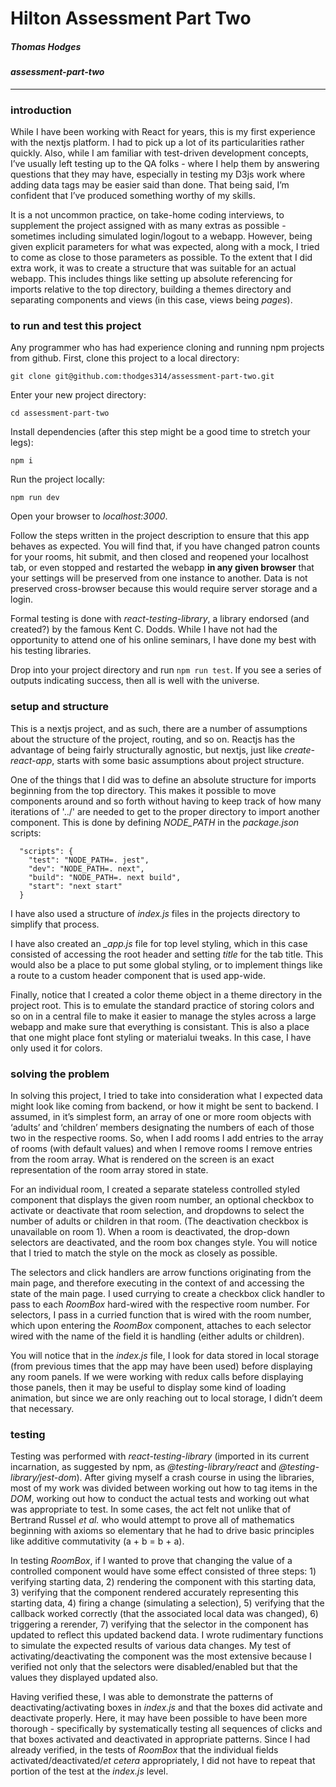 # Hilton Assessment Part Two
##### Thomas Hodges

#### _assessment-part-two_
---

### introduction
While I have been working with React for years, this is my first experience with the nextjs platform. I had to pick up a lot of its particularities rather quickly. Also, while I am familiar with test-driven development concepts, I’ve usually left testing up to the QA folks - where I help them by answering questions that they may have, especially in testing my D3js work where adding data tags may be easier said than done. That being said, I’m confident that I’ve produced something worthy of my skills.

It is a not uncommon practice, on take-home coding interviews, to supplement the project assigned with as many extras as possible - sometimes including simulated login/logout to a webapp. However, being given explicit parameters for what was expected, along with a mock, I tried to come as close to those parameters as possible. To the extent that I did extra work, it was to create a structure that was suitable for an actual webapp. This includes things like setting up absolute referencing for imports relative to the top directory, building a themes directory and separating components and views (in this case, views being _pages_).

### to run and test this project
Any programmer who has had experience cloning and running npm projects from github.  First, clone this project to a local directory:

`git clone git@github.com:thodges314/assessment-part-two.git`

Enter your new project directory:

`cd assessment-part-two`

Install dependencies (after this step might be a good time to stretch your legs):

`npm i`

Run the project locally:

`npm run dev`

Open your browser to _localhost:3000_.

Follow the steps written in the project description to ensure that this app behaves as expected.  You will find that, if you have changed patron counts for your rooms, hit submit, and then closed and reopened your localhost tab, or even stopped and restarted the webapp __in any given browser__ that your settings will be preserved from one instance to another.  Data is not preserved cross-browser because this would require server storage and a login.

Formal testing is done with _react-testing-library_, a library endorsed (and created?) by the famous Kent C. Dodds.  While I have not had the opportunity to attend one of his online seminars, I have done my best with his testing libraries.

Drop into your project directory and run `npm run test`.  If you see a series of outputs indicating success, then all is well with the universe.

### setup and structure
This is a nextjs project, and as such, there are a number of assumptions about the structure of the project, routing, and so on.  Reactjs has the advantage of being fairly structurally agnostic, but nextjs, just like _create-react-app_, starts with some basic assumptions about project structure.

One of the things that I did was to define an absolute structure for imports beginning from the top directory.  This makes it possible to move components around and so forth without having to keep track of how many iterations of '../' are needed to get to the proper directory to import another component.  This is done by defining _NODE\_PATH_ in the _package.json_ scripts:
```
  "scripts": {
    "test": "NODE_PATH=. jest",
    "dev": "NODE_PATH=. next",
    "build": "NODE_PATH=. next build",
    "start": "next start"
  }
  ```
I have also used a structure of _index.js_ files in the projects directory to simplify that process.

I have also created an _\_app.js_ file for top level styling, which in this case consisted of accessing the root header and setting _title_ for the tab title.  This would also be a place to put some global styling, or to implement things like a route to a custom header component that is used app-wide.

Finally, notice that I created a color theme object in a theme directory in the project root.  This is to emulate the standard practice of storing colors and so on in a central file to make it easier to manage the styles across a large webapp and make sure that everything is consistant.  This is also a place that one might place font styling or materialui tweaks.  In this case, I have only used it for colors.

### solving the problem
In solving this project, I tried to take into consideration what I expected data might look like coming from backend, or how it might be sent to backend. I assumed, in it’s simplest form, an array of one or more room objects with ‘adults’ and ‘children’ members designating the numbers of each of those two in the respective rooms. So, when I add rooms I add entries to the array of rooms (with default values) and when I remove rooms I remove entries from the room array. What is rendered on the screen is an exact representation of the room array stored in state.

For an individual room, I created a separate stateless controlled styled component that displays the given room number, an optional checkbox to activate or deactivate that room selection, and dropdowns to select the number of adults or children in that room. (The deactivation checkbox is unavailable on room 1). When a room is deactivated, the drop-down selectors are deactivated, and the room box changes style. You will notice that I tried to match the style on the mock as closely as possible.

The selectors and click handlers are arrow functions originating from the main page, and therefore executing in the context of and accessing the state of the main page. I used currying to create a checkbox click handler to pass to each _RoomBox_  hard-wired with the respective room number. For selectors, I pass in a curried function that is wired with the room number, which upon entering the _RoomBox_ component, attaches to each selector wired with the name of the field it is handling (either adults or children).

You will notice that in the _index.js_ file, I look for data stored in local storage (from previous times that the app may have been used) before displaying any room panels. If we were working with redux calls before displaying those panels, then it may be useful to display some kind of loading animation, but since we are only reaching out to local storage, I didn’t deem that necessary.

### testing
Testing was performed with _react-testing-library_ (imported in its current incarnation, as suggested by npm, as _@testing-library/react_ and _@testing-library/jest-dom_). After giving myself a crash course in using the libraries, most of my work was divided between working out how to tag items in the _DOM_, working out how to conduct the actual tests and working out what was appropriate to test. In some cases, the act felt not unlike that of Bertrand Russel _et al._ who would attempt to prove all of mathematics beginning with axioms so elementary that he had to drive basic principles like additive commutativity (a + b = b + a).

In testing _RoomBox_, if I wanted to prove that changing the value of a controlled component would have some effect consisted of three steps: 1) verifying starting data, 2) rendering the component with this starting data, 3) verifying that the component rendered accurately representing this starting data, 4) firing a change (simulating a selection), 5) verifying that the callback worked correctly (that the associated local data was changed), 6) triggering a rerender, 7) verifying that the selector in the component has updated to reflect this updated backend data. I wrote rudimentary functions to simulate the expected results of various data changes. My test of activating/deactivating the component was the most extensive because I verified not only that the selectors were disabled/enabled but that the values they displayed updated also.

Having verified these, I was able to demonstrate the patterns of deactivating/activating boxes in _index.js_ and that the boxes did activate and deactivate properly. Here, it may have been possible to have been more thorough - specifically by systematically testing all sequences of clicks and that boxes activated and deactivated in appropriate patterns. Since I had already verified, in the tests of _RoomBox_ that the individual fields activated/deactivated/_et cetera_ appropriately, I did not have to repeat that portion of the test at the _index.js_ level.